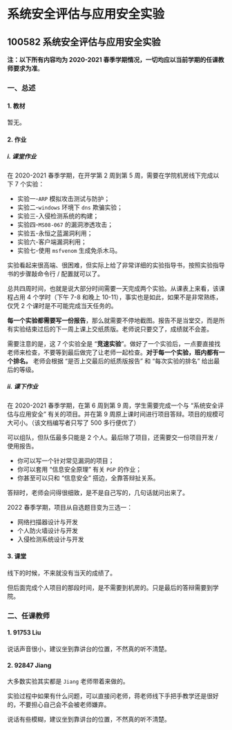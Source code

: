 # 系统安全评估与应用安全实验

## 100582 系统安全评估与应用安全实验

**注：以下所有内容均为 2020-2021 春季学期情况，一切均应以当前学期的任课教师要求为准**。

### 一、总述

#### 1. 教材

暂无。

#### 2. 作业

##### i. 课堂作业

在 2020-2021 春季学期，在开学第 2 周到第 5 周，需要在学院机房线下完成以下 7 个实验：

* 实验一-`ARP` 模拟攻击测试与防护；
* 实验二-`windows` 环境下 `dns` 欺骗实验；
* 实验三-入侵检测系统的构建；
* 实验四-`MS08-067` 的漏洞渗透攻击；
* 实验五-永恒之蓝漏洞利用；
* 实验六-客户端漏洞利用；
* 实验七-使用 `msfvenom` 生成免杀木马。

实验看起来很高端、很困难，但实际上给了非常详细的实验指导书，按照实验指导书的步骤敲命令行 / 配置就可以了。

总共四周时间，也就是说大部分时间需要一天完成两个实验。从课表上来看，该课程占用 4 个学时（下午 7-8 和晚上 10-11），事实也是如此，如果不是非常熟练，仅凭 2 个课时是不可能完成当天任务的。

**每一个实验都需要写一份报告**，那么就需要不停地截图。报告不是当堂交，而是所有实验结束过后的下一周上课上交纸质版。老师说只要交了，成绩就不会差。

需要注意的是，这 7 个实验全是 “**竞速实验**”。做好了一个实验后，一点要直接找老师来检查，不要等到最后做完了让老师一起检查。**对于每一个实验，班内都有一个排名。** 老师会根据 “是否上交最后的纸质版报告” 和 “每次实验的排名” 给出最后的等级。

##### ii. 课下作业

在 2020-2021 春季学期，在第 6 周到第 9 周，学生需要完成一个与 “系统安全评估与应用安全” 有关的项目。并在第 9 周原上课时间进行项目答辩。项目的规模可大可小。（该文档编写者只写了 500 多行便优了）

可以组队，但队伍最多只能是 2 个人。最后除了项目，还需要交一份项目开发 / 使用报告。

* 你可以写一个针对常见漏洞的项目；
* 你可以套用 “信息安全原理” 有关 `PGP` 的作业；
* 你甚至可以只和 “信息安全” 搭边，全靠答辩扯关系。

答辩时，老师会问得很细致，是不是自己写的，几句话就问出来了。  
  
2022 春季学期，项目从自选题目变为三选一：

* 网络扫描器设计与开发
* 个人防火墙设计与开发
* 入侵检测系统设计与开发

#### 3. 课堂

线下的时候，不来就没有当天的成绩了。

但后面完成个人项目的那段时间，是不需要到机房的。只是最后的答辩需要到学院。

### 二、任课教师

#### 1. 91753 Liu

说话声音很小，建议坐到靠讲台的位置，不然真的听不清楚。

#### 2. 92847 Jiang

大多数实验其实都是 `Jiang` 老师带着来做的。

实验过程中如果有什么问题，可以直接问老师，蒋老师线下手把手教学还是很好的，不要担心自己会不会被老师嫌弃。

说话有些模糊，建议坐到靠讲台的位置，不然真的听不清楚。
